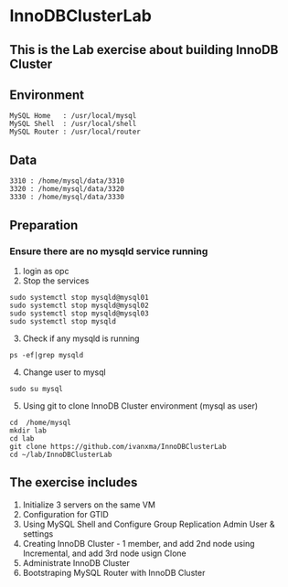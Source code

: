 # InnoDBClusterLab
## This is the Lab exercise about building InnoDB Cluster
##
## Environment 
	MySQL Home   : /usr/local/mysql
	MySQL Shell  : /usr/local/shell
	MySQL Router : /usr/local/router
## Data
	3310 : /home/mysql/data/3310
	3320 : /home/mysql/data/3320
	3330 : /home/mysql/data/3330

## Preparation
### Ensure there are no mysqld service running
1. login as opc
2. Stop the services
```
sudo systemctl stop mysqld@mysql01
sudo systemctl stop mysqld@mysql02
sudo systemctl stop mysqld@mysql03
sudo systemctl stop mysqld
```

3. Check if any mysqld is running
```
ps -ef|grep mysqld
```

4. Change user to mysql
```
sudo su mysql
```

5. Using git to clone InnoDB Cluster environment (mysql as user)
```
cd  /home/mysql
mkdir lab
cd lab
git clone https://github.com/ivanxma/InnoDBClusterLab
cd ~/lab/InnoDBClusterLab
```


## The exercise includes



1. Initialize 3 servers on the same VM
2. Configuration for GTID
3. Using MySQL Shell and  Configure Group Replication Admin User & settings 
4. Creating InnoDB Cluster - 1 member, and add 2nd node using Incremental, and add 3rd node usign Clone
5. Administrate InnoDB Cluster
6. Bootstraping MySQL Router with InnoDB Cluster

